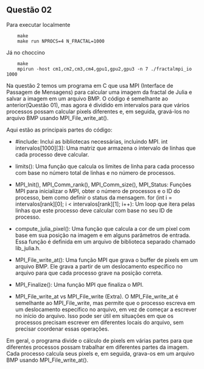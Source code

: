 ## Questão 02
Para executar localmente
```shell
    make
    make run NPROCS=4 N_FRACTAL=1000

```
Já no choccino
```shell
    make
    mpirun -host cm1,cm2,cm3,cm4,gpu1,gpu2,gpu3 -n 7 ./fractalmpi_io 1000
```

Na questão 2 temos um programa em C que usa MPI (Interface de Passagem de Mensagens) para calcular uma imagem da fractal de Julia e salvar a imagem em um arquivo BMP. O código é semelhante ao anterior(Questão 01), mas agora é dividido em intervalos para que vários processos possam calcular pixels diferentes e, em seguida, gravá-los no arquivo BMP usando MPI_File_write_at().

Aqui estão as principais partes do código:

* #include: Inclui as bibliotecas necessárias, incluindo MPI.
int intervalos[1000][3]: Uma matriz que armazena o intervalo de linhas que cada processo deve calcular.

* limits(): Uma função que calcula os limites de linha para cada processo com base no número total de linhas e no número de processos.
* MPI_Init(), MPI_Comm_rank(), MPI_Comm_size(), MPI_Status: Funções MPI para inicializar o MPI, obter o número de processos e o ID do processo, bem como definir o status da mensagem.
for (int i = intervalos[rank][0]; i < intervalos[rank][1]; i++): Um loop que itera pelas linhas que este processo deve calcular com base no seu ID de processo.
* compute_julia_pixel(): Uma função que calcula a cor de um pixel com base em sua posição na imagem e em alguns parâmetros de entrada. Essa função é definida em um arquivo de biblioteca separado chamado lib_julia.h.
* MPI_File_write_at(): Uma função MPI que grava o buffer de pixels em um arquivo BMP. Ele grava a partir de um deslocamento específico no arquivo para que cada processo grave na posição correta.
* MPI_Finalize(): Uma função MPI que finaliza o MPI.
* MPI_File_write_at vs MPI_File_write (Extra). O MPI_File_write_at é semelhante ao MPI_File_write, mas permite que o processo escreva em um deslocamento específico no arquivo, em vez de começar a escrever no início do arquivo. Isso pode ser útil em situações em que os processos precisam escrever em diferentes locais do arquivo, sem precisar coordenar essas operações.

Em geral, o programa divide o cálculo de pixels em várias partes para que diferentes processos possam trabalhar em diferentes partes da imagem. Cada processo calcula seus pixels e, em seguida, grava-os em um arquivo BMP usando MPI_File_write_at().
